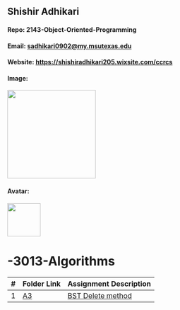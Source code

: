 ## Shishir Adhikari
#### Repo: 2143-Object-Oriented-Programming
#### Email: sadhikari0902@my.msutexas.edu

#### Website: https://shishiradhikari205.wixsite.com/ccrcs

#### Image:

<img src="https://thumbs2.imgbox.com/dc/aa/0NkmksLa_t.png" width="200">



#### Avatar:

<img src="https://thumbs2.imgbox.com/a2/02/DuEWaSXY_t.jpg" width="75">


# -3013-Algorithms

|  #  | Folder Link                            | Assignment Description                               |
| :-: | -------------------------------------- | ---------------------------------------------------- |
|  1  | [A3](Delete_in_BST.cpp)                | [BST Delete method](Delete_in_BST.cpp)
